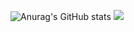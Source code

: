 ![Anurag's GitHub stats](https://github-readme-stats.vercel.app/api?username=boriiiborii&show_icons=true&theme=radical)
<img src="https://img.shields.io/badge/Swift-#F05138?style=for-the-badge&logo=Swift&logoColor=white">
